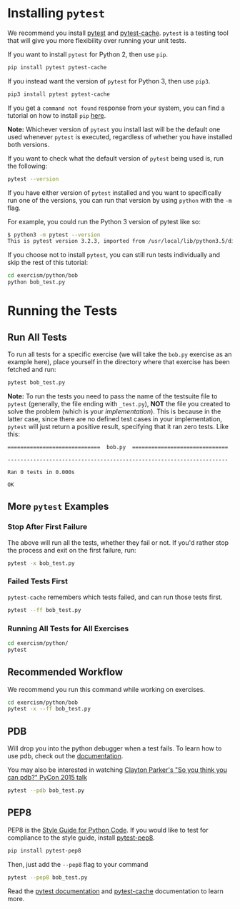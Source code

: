 # Installing `pytest`

We recommend you install [pytest](http://pytest.org/latest/) and
[pytest-cache](http://pythonhosted.org/pytest-cache/). `pytest` is a testing
tool that will give you more flexibility over running your unit tests.

If you want to install `pytest` for Python 2, then use `pip`.

```bash
pip install pytest pytest-cache
```
If you instead want the version of `pytest` for Python 3, then use `pip3`.

```bash
pip3 install pytest pytest-cache
```

If you get a `command not found` response from your system, you can find a
tutorial on how to install `pip`
[here](https://pip.pypa.io/en/stable/installing/).

**Note:** Whichever version of `pytest` you install last will be the default one used whenever `pytest` is executed, regardless of whether you have installed both versions.

If you want to check what the default version of `pytest` being used is, run the following:

```bash
pytest --version
```

If you have either version of `pytest` installed and you want to specifically run one of the versions, you can run that version by using `python` with the `-m` flag.

For example, you could run the Python 3 version of pytest like so:

```bash
$ python3 -m pytest --version
This is pytest version 3.2.3, imported from /usr/local/lib/python3.5/dist-packages/pytest.py
```

If you choose not to install `pytest`, you can still run tests individually and
skip the rest of this tutorial:

```bash
cd exercism/python/bob
python bob_test.py
```

# Running the Tests

## Run All Tests

To run all tests for a specific exercise (we will take the `bob.py` exercise as
an example here), place yourself in the directory where that exercise has been
fetched and run:

```bash
pytest bob_test.py
```

**Note:** To run the tests you need to pass the name of the testsuite file to
`pytest` (generally, the file ending with `_test.py`), **NOT** the file you
created to solve the problem (which is your _implementation_). This is because
in the latter case, since there are no defined test cases in your
implementation, `pytest` will just return a positive result, specifying that
it ran zero tests. Like this:

```
=============================  bob.py  ==============================

---------------------------------------------------------------------

Ran 0 tests in 0.000s

OK
```

## More `pytest` Examples

### Stop After First Failure
The above will run all the tests, whether they fail or not. If you'd rather stop
the process and exit on the first failure, run:

```bash
pytest -x bob_test.py
```

### Failed Tests First

`pytest-cache` remembers which tests failed, and can run those tests first.

```bash
pytest --ff bob_test.py
```

### Running All Tests for All Exercises

```bash
cd exercism/python/
pytest
```

## Recommended Workflow

We recommend you run this command while working on exercises.

```bash
cd exercism/python/bob
pytest -x --ff bob_test.py
```

## PDB

Will drop you into the python debugger when a test fails. To learn how to use
pdb, check out the
[documentation](https://docs.python.org/3/library/pdb.html#debugger-commands).

You may also be interested in watching [Clayton Parker's "So you think you can
pdb?" PyCon 2015 talk](https://www.youtube.com/watch?v=P0pIW5tJrRM)

```bash
pytest --pdb bob_test.py
```

## PEP8

PEP8 is the [Style Guide for Python
Code](https://www.python.org/dev/peps/pep-0008/). If you would like to test for
compliance to the style guide, install
[pytest-pep8](https://pypi.python.org/pypi/pytest-pep8).

```bash
pip install pytest-pep8
```

Then, just add the `--pep8` flag to your command

```bash
pytest --pep8 bob_test.py
```

Read the [pytest documentation](http://pytest.org/latest/contents.html#toc) and
[pytest-cache](http://pythonhosted.org/pytest-cache/) documentation to learn
more.
